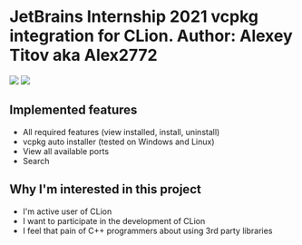 # JetBrains Internship 2021 vcpkg integration for CLion. Author: Alexey Titov aka Alex2772

![](https://sun9-16.userapi.com/impg/vCe7BlyhWTphiudyQmaRfG4WEgfSNTEfQvMrzQ/lpkx6NezU3I.jpg?size=1180x890&quality=96&sign=cf42747a060ecc3e4d16ba1a766adf44&type=album)
![](https://sun9-73.userapi.com/impg/GG0wlNj0pzfReYGC0FRlx6KxgaxtdYzLFWgOdw/g4i8s2msb-g.jpg?size=1180x890&quality=96&sign=d9a157985fff668ab50baa034672c261&type=album)

## Implemented features

- All required features (view installed, install, uninstall)
- vcpkg auto installer (tested on Windows and Linux)
- View all available ports
- Search


## Why I'm interested in this project

- I'm active user of CLion
- I want to participate in the development of CLion
- I feel that pain of C++ programmers about using 3rd party libraries
